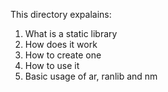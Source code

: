 This directory expalains:
1. What is a static library 
2. How does it work 
3. How to create one
4. How to use it
5. Basic usage of ar, ranlib and nm